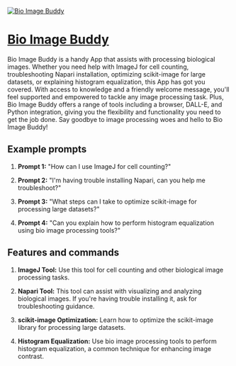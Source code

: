 [![Bio Image Buddy](https://files.oaiusercontent.com/file-p7HK0p2XWmoIYfqfur1AB2ZJ?se=2123-10-17T09%3A26%3A56Z&sp=r&sv=2021-08-06&sr=b&rscc=max-age%3D31536000%2C%20immutable&rscd=attachment%3B%20filename%3Dd514c1a5-b6ea-4781-9156-8688194fd1fa.png&sig=O0St750i%2BslONnXPfdHjm%2BUTafcqTB8pPPWkcLsNu%2Bk%3D)](https://chat.openai.com/g/g-IDTZ9Qb6I-bio-image-buddy)

# [Bio Image Buddy](https://chat.openai.com/g/g-IDTZ9Qb6I-bio-image-buddy)

Bio Image Buddy is a handy App that assists with processing biological images. Whether you need help with ImageJ for cell counting, troubleshooting Napari installation, optimizing scikit-image for large datasets, or explaining histogram equalization, this App has got you covered. With access to knowledge and a friendly welcome message, you'll feel supported and empowered to tackle any image processing task. Plus, Bio Image Buddy offers a range of tools including a browser, DALL-E, and Python integration, giving you the flexibility and functionality you need to get the job done. Say goodbye to image processing woes and hello to Bio Image Buddy!

## Example prompts

1. **Prompt 1:** "How can I use ImageJ for cell counting?"

2. **Prompt 2:** "I'm having trouble installing Napari, can you help me troubleshoot?"

3. **Prompt 3:** "What steps can I take to optimize scikit-image for processing large datasets?"

4. **Prompt 4:** "Can you explain how to perform histogram equalization using bio image processing tools?"

## Features and commands

1. **ImageJ Tool:** Use this tool for cell counting and other biological image processing tasks.

2. **Napari Tool:** This tool can assist with visualizing and analyzing biological images. If you're having trouble installing it, ask for troubleshooting guidance.

3. **scikit-image Optimization:** Learn how to optimize the scikit-image library for processing large datasets.

4. **Histogram Equalization:** Use bio image processing tools to perform histogram equalization, a common technique for enhancing image contrast.